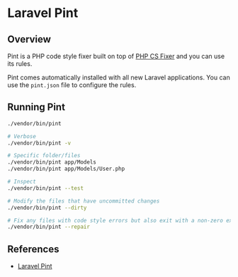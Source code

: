 # Laravel Pint

## Overview

Pint is a PHP code style fixer built on top of [PHP CS Fixer](https://github.com/FriendsOfPHP/PHP-CS-Fixer) and you can use its rules.

Pint comes automatically installed with all new Laravel applications. You can use the `pint.json` file to configure the rules.

## Running Pint

```sh
./vendor/bin/pint

# Verbose
./vendor/bin/pint -v

# Specific folder/files
./vendor/bin/pint app/Models
./vendor/bin/pint app/Models/User.php

# Inspect
./vendor/bin/pint --test

# Modify the files that have uncommitted changes
./vendor/bin/pint --dirty

# Fix any files with code style errors but also exit with a non-zero exit code
./vendor/bin/pint --repair
```

## References

* [Laravel Pint](https://laravel.com/docs/12.x/pint)
